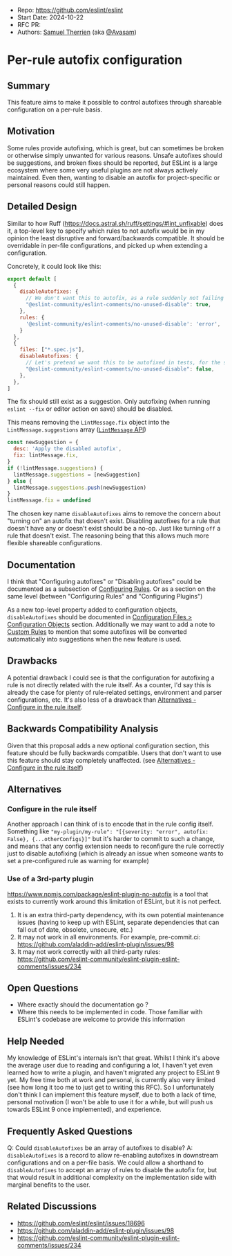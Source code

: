 - Repo: <https://github.com/eslint/eslint>
- Start Date: 2024-10-22
- RFC PR:
- Authors: [Samuel Therrien](https://github.com/Samuel-Therrien-Beslogic) (aka [@Avasam](https://github.com/Avasam))

# Per-rule autofix configuration

## Summary

<!-- One-paragraph explanation of the feature. -->
This feature aims to make it possible to control autofixes through shareable configuration on a per-rule basis.

## Motivation

<!-- Why are we doing this? What use cases does it support? What is the expected
outcome? -->
Some rules provide autofixing, which is great, but can sometimes be broken or otherwise simply unwanted for various reasons.
Unsafe autofixes should be suggestions, and broken fixes should be reported, *but* ESLint is a large ecosystem where some very useful plugins are not always actively maintained. Even then, wanting to disable an autofix for project-specific or personal reasons could still happen.

## Detailed Design

<!--
   This is the bulk of the RFC.

   Explain the design with enough detail that someone familiar with ESLint
   can implement it by reading this document. Please get into specifics
   of your approach, corner cases, and examples of how the change will be
   used. Be sure to define any new terms in this section.
-->

Similar to how Ruff (<https://docs.astral.sh/ruff/settings/#lint_unfixable>) does it, a top-level key to specify which rules to not autofix would be in my opinion the least disruptive and forward/backwards compatible. It should be overridable in per-file configurations, and picked up when extending a configuration.

Concretely, it could look like this:

```js
export default [
  {
    disableAutofixes: {
      // We don't want this to autofix, as a rule suddenly not failing should require human attention
      "@eslint-community/eslint-comments/no-unused-disable": true,
    },
    rules: {
      '@eslint-community/eslint-comments/no-unused-disable': 'error',
    }
  },
  {
    files: ["*.spec.js"],
    disableAutofixes: {
      // Let's pretend we want this to be autofixed in tests, for the sake of the RFC
      "@eslint-community/eslint-comments/no-unused-disable": false,
    },
  },
]
```

The fix should still exist as a suggestion. Only autofixing (when running `eslint --fix` or editor action on save) should be disabled.

This means removing the `LintMessage.fix` object into the `LintMessage.suggestions` array ([`LintMessage` API](https://eslint.org/docs/latest/integrate/nodejs-api#-lintmessage-type))

```js
const newSuggestion = {
  desc: 'Apply the disabled autofix',
  fix: lintMessage.fix,
}
if (!lintMessage.suggestions) {
  lintMessage.suggestions = [newSuggestion]
} else {
  lintMessage.suggestions.push(newSuggestion)
}
lintMessage.fix = undefined
```

The chosen key name `disableAutofixes` aims to remove the concern about "turning on" an autofix that doesn't exist. Disabling autofixes for a rule that doesn't have any or doesn't exist should be a no-op. Just like turning `off` a rule that doesn't exist. The reasoning being that this allows much more flexible shareable configurations.

## Documentation

<!--
    How will this RFC be documented? Does it need a formal announcement
    on the ESLint blog to explain the motivation?
-->
I think that "Configuring autofixes" or "Disabling autofixes" could be documented as a subsection of [Configuring Rules](https://eslint.org/docs/latest/use/configure/rules). Or as a section on the same level (between "Configuring Rules" and "Configuring Plugins")

As a new top-level property added to configuration objects, `disableAutofixes` should be documented in [Configuration Files > Configuration Objects](https://eslint.org/docs/latest/use/configure/configuration-files#configuration-objects) section. Additionally we may want to add a note to [Custom Rules](https://eslint.org/docs/latest/extend/custom-rulesd) to mention that some autofixes will be converted automatically into suggestions when the new feature is used.

## Drawbacks

<!--
    Why should we *not* do this? Consider why adding this into ESLint
    might not benefit the project or the community. Attempt to think 
    about any opposing viewpoints that reviewers might bring up. 

    Any change has potential downsides, including increased maintenance
    burden, incompatibility with other tools, breaking existing user
    experience, etc. Try to identify as many potential problems with
    implementing this RFC as possible.
-->
A potential drawback I could see is that the configuration for autofixing a rule is not directly related with the rule itself. As a counter, I'd say this is already the case for plenty of rule-related settings, environment and parser configurations, etc. It's also less of a drawback than [Alternatives - Configure in the rule itself](#configure-in-the-rule-itself).

## Backwards Compatibility Analysis

<!--
    How does this change affect existing ESLint users? Will any behavior
    change for them? If so, how are you going to minimize the disruption
    to existing users?
-->
Given that this proposal adds a new optional configuration section, this feature should be fully backwards compatible. Users that don't want to use this feature should stay completely unaffected. (see [Alternatives - Configure in the rule itself](#configure-in-the-rule-itself))

## Alternatives

<!--
    What other designs did you consider? Why did you decide against those?

    This section should also include prior art, such as whether similar
    projects have already implemented a similar feature.
-->

### Configure in the rule itself

Another approach I can think of is to encode that in the rule config itself. Something like `"my-plugin/my-rule": "[{severity: "error", autofix: False}, {...otherConfigs}]"` but it's harder to commit to such a change, and means that any config extension needs to reconfigure the rule correctly just to disable autofixing (which is already an issue when someone wants to set a pre-configured rule as warning for example)

### Use of a 3rd-party plugin

<https://www.npmjs.com/package/eslint-plugin-no-autofix> is a tool that exists to currently work around this limitation of ESLint, but it is not perfect.

1. It is an extra third-party dependency, with its own potential maintenance issues (having to keep up with ESLint, separate dependencies that can fall out of date, obsolete, unsecure, etc.)
2. It may not work in all environments. For example, pre-commit.ci: <https://github.com/aladdin-add/eslint-plugin/issues/98>
3. It may not work correctly with all third-party rules: <https://github.com/eslint-community/eslint-plugin-eslint-comments/issues/234>

## Open Questions

<!--
    This section is optional, but is suggested for a first draft.

    What parts of this proposal are you unclear about? What do you
    need to know before you can finalize this RFC?

    List the questions that you'd like reviewers to focus on. When
    you've received the answers and updated the design to reflect them, 
    you can remove this section.
-->
- Where exactly should the documentation go ?
- Where this needs to be implemented in code. Those familiar with ESLint's codebase are welcome to provide this information

## Help Needed

<!--
    This section is optional.

    Are you able to implement this RFC on your own? If not, what kind
    of help would you need from the team?
-->
My knowledge of ESLint's internals isn't that great. Whilst I think it's above the average user due to reading and configuring a lot, I haven't yet even learned how to write a plugin, and haven't migrated any project to ESLint 9 yet.
My free time both at work and personal, is currently also very limited (see how long it too me to just get to writing this RFC).
So I unfortunately don't think I can implement this feature myself, due to both a lack of time, personal motivation (I won't be able to use it for a while, but will push us towards ESLint 9 once implemented), and experience.

## Frequently Asked Questions

<!--
    This section is optional but suggested.

    Try to anticipate points of clarification that might be needed by
    the people reviewing this RFC. Include those questions and answers
    in this section.
-->

Q: Could `disableAutofixes` be an array of autofixes to disable?
A: `disableAutofixes` is a record to allow re-enabling autofixes in downstream configurations and on a per-file basis. We could allow a shorthand to `disableAutofixes` to accept an array of rules to disable the autofix for, but that would result in additional complexity on the implementation side with marginal benefits to the user.

## Related Discussions

<!--
    This section is optional but suggested.

    If there is an issue, pull request, or other URL that provides useful
    context for this proposal, please include those links here.
-->
- <https://github.com/eslint/eslint/issues/18696>
- <https://github.com/aladdin-add/eslint-plugin/issues/98>
- <https://github.com/eslint-community/eslint-plugin-eslint-comments/issues/234>
